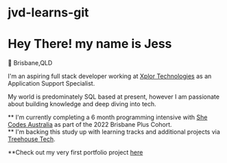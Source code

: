 # jvd-learns-git


# Hey There! my name is Jess

:round_pushpin: Brisbane,QLD 

I'm an aspiring full stack developer working at [Xplor Technologies](https://www.xplortechnologies.com/au) as an Application Support Specialist. 

My world is predominately SQL based at present, however I am passionate about building knowledge and deep diving into tech. 

** I'm currently completing a 6 month programming intensive with [She Codes Australia](https://shecodes.com.au/) as part of the 2022 Brisbane Plus Cohort.<br> 
** I'm backing this study up with learning tracks and additional projects via [Treehouse Tech](https://teamtreehouse.com/home).<br>

**Check out my very first portfolio project [here](https://jvdbne.github.io/)


